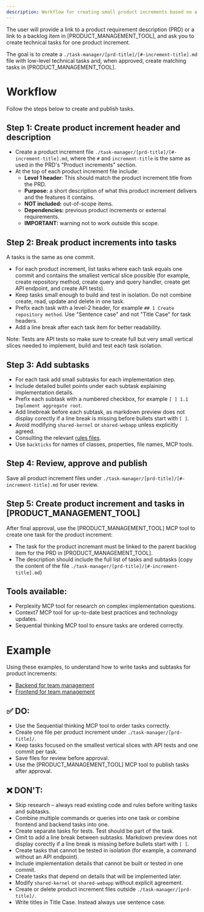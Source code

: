 ```yaml
---
description: Workflow for creating small product increments based on a product requirement description (PRD)
---
```


The user will provide a link to a product requirement description (PRD) or a link to a backlog item in [PRODUCT_MANAGEMENT_TOOL], and ask you to create technical tasks for one product increment.

The goal is to create a `./task-manager/[prd-title]/[#-increment-title].md` file with low-level technical tasks and, when approved, create matching tasks in [PRODUCT_MANAGEMENT_TOOL].

# Workflow

Follow the steps below to create and publish tasks.

## Step 1: Create product increment header and description

- Create a product increment file `./task-manager/[prd-title]/[#-increment-title].md`, where the `#` and `increment-title` is the same as used in the PRD's "Product increments" section.
- At the top of each product increment file include:
  - **Level 1 header**: This should match the product increment title from the PRD.
  - **Purpose:**  a short description of what this product increment delivers and the features it contains.
  - **NOT included:** out-of-scope items.
  - **Dependencies:** previous product increments or external requirements.
  - **IMPORTANT:** warning not to work outside this scope.

## Step 2: Break product increments into tasks

A tasks is the same as one commit.

- For each product increment, list tasks where each task equals one commit and contains the smallest vertical slice possible (for example, create repository method, create query and query handler, create get API endpoint, and create API tests).
- Keep tasks small enough to build and test in isolation. Do not combine create, read, update and delete in one task.
- Prefix each task with a level-2 header, for example `## 1 Create repository method`. Use "Sentence case" and not "Title Case" for task headers.
- Add a line break after each task item for better readability.

Note: Tests are API tests so make sure to create full but very small vertical slices needed to implement, build and test each task isolation.

## Step 3: Add subtasks

- For each task add small subtasks for each implementation step.
- Include detailed bullet points under each subtask explaining implementation details.
- Prefix each subtask with a numbered checkbox, for example `[ ] 1.1 Implement aggregate root`.
- Add linebreak before each subtask, as markdown preview does not display corectly if a line break is missing before bullets start with `[ ]`.
- Avoid modifying `shared-kernel` or `shared-webapp` unless explicitly agreed.
- Consulting the relevant [rules files](/.windsurf/rules).
- Use `backticks` for names of classes, properties, file names, MCP tools.

## Step 4: Review, approve and publish

Save all product increment files under `./task-manager/[prd-title]/[#-increment-title].md` for user review.

## Step 5: Create product increment and tasks in [PRODUCT_MANAGEMENT_TOOL]

After final approval, use the [PRODUCT_MANAGEMENT_TOOL] MCP tool to create one task for the product increment:
- The task for the product incremant must be linked to the parent backlog item for the PRD in [PRODUCT_MANAGEMENT_TOOL].
- The description should include the full list of tasks and subtasks (copy the content of the file `./task-manager/[prd-title]/[#-increment-title].md`)

## Tools available:

- Perplexity MCP tool for research on complex implementation questions.
- Context7 MCP tool for up-to-date best practices and technology updates.
- Sequential thinking MCP tool to ensure tasks are ordered correctly.

# Example

Using these examples, to understand how to write tasks and subtasks for product increments:

- [Backend for team management](/.windsurf/workflows/samples/1-backend-sample.md)
- [Frontend for team management](/.windsurf/workflows/samples/2-frontend-sample.md)

## ✅ DO:

- Use the Sequential thinking MCP tool to order tasks correctly.
- Create one file per product increment under `./task-manager/[prd-title]/`.
- Keep tasks focused on the smallest vertical slices with API tests and one commit per task.
- Save files for review before approval.
- Use the [PRODUCT_MANAGEMENT_TOOL] MCP tool to publish tasks after approval.

## ❌ DON'T:

- Skip research – always read existing code and rules before writing tasks and subtasks.
- Combine multiple commands or queries into one task or combine frontend and backend tasks into one.
- Create separate tasks for tests. Test should be part of the task.
- Omit to add a line break between subtasks. Markdown preview does not display corectly if a line break is missing before bullets start with `[ ]`.
- Create tasks that cannot be tested in isolation (for example, a command without an API endpoint).
- Include implementation details that cannot be built or tested in one commit.
- Create tasks that depend on details that will be implemented later.
- Modify `shared-kernel` or `shared-webapp` without explicit agreement.
- Create or delete product increment files outside `./task-manager/[prd-title]/`.
- Write titles in Title Case. Instead always use sentence case.

